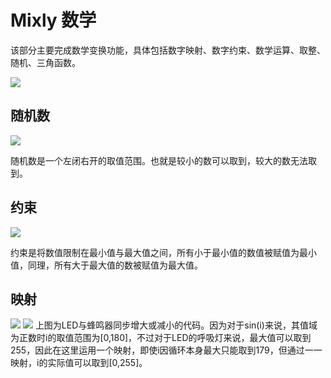 # Mixly 数学
该部分主要完成数学变换功能，具体包括数字映射、数字约束、数学运算、取整、随机、三角函数。

![](https://github.com/xbed/Mixly_Arduino/blob/master/wiki_pic/math1.png)

## 随机数

![](https://github.com/xbed/Mixly_Arduino/blob/master/wiki_pic/math2.png)

随机数是一个左闭右开的取值范围。也就是较小的数可以取到，较大的数无法取到。
## 约束

![](https://github.com/xbed/Mixly_Arduino/blob/master/wiki_pic/math3.png)

约束是将数值限制在最小值与最大值之间，所有小于最小值的数值被赋值为最小值，同理，所有大于最大值的数被赋值为最大值。
## 映射
![](https://github.com/xbed/Mixly_Arduino/blob/master/wiki_pic/math4.png)
![](https://github.com/xbed/Mixly_Arduino/blob/master/wiki_pic/math5.png)
上图为LED与蜂鸣器同步增大或减小的代码。因为对于sin(i)来说，其值域为正数时i的取值范围为[0,180]，不过对于LED的呼吸灯来说，最大值可以取到255，因此在这里运用一个映射，即使i因循环本身最大只能取到179，但通过一一映射，i的实际值可以取到[0,255]。